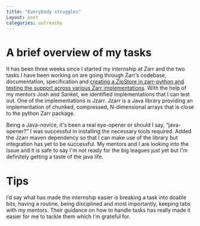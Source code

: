 ```yaml
---
title: "Everybody struggles"
Layout: post
categories: outreachy
---
```


# A brief overview of my tasks
It has been three weeks since I started my internship at Zarr and the two tasks I have been working on are going through Zarr’s codebase, documentation, specification and [creating a ZipStore in zarr-python and testing the support across various Zarr implementations](https://github.com/caviere/testing_zipstore). With the help of my mentors Josh and Sanket, we identified implementations that I can test out. One of the implementations is Jzarr. Jzarr is a Java library providing an implementation of chunked, compressed, N-dimensional arrays that is close to the python Zarr package. 

Being a Java-novice, it's been a real eye-opener or should I say, “java-opener?” I was successful in installing the necessary tools required. Added the Jzarr maven dependency so that I can make use of the library but integration has yet to be successful. My mentors and I are looking into the issue and it is safe to say I'm not ready for the big leagues just yet but I'm definitely getting a taste of the java life.
 
# Tips
I’d say what has made the internship easier is breaking a task into doable bits, having a routine, being disciplined and most importantly, keeping tabs with my mentors. Their guidance on how to handle tasks has really made it easier for me to tackle them which I’m grateful for. 
